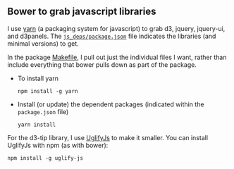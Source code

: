 ## Bower to grab javascript libraries

I use [yarn](https://yarnpkg.com) (a packaging system for javascript) to
grab d3, jquery, jquery-ui, and d3panels. The
[`js_deps/package.json`](https://github.com/kbroman/qtlcharts/tree/main/js_deps/package.json)
file indicates the libraries (and minimal versions) to get.

In the package
[Makefile](https://github.com/kbroman/qtlcharts/tree/main/Makefile),
I pull out just the individual files I want, rather than include
everything that bower pulls down as part of the package.


- To install yarn

      npm install -g yarn

- Install (or update) the dependent packages (indicated within the `package.json` file)

      yarn install

For the d3-tip library, I use
[UglifyJs](https://github.com/mishoo/UglifyJS2) to make it smaller.
You can install UglifyJs with npm (as with bower):

    npm install -g uglify-js
